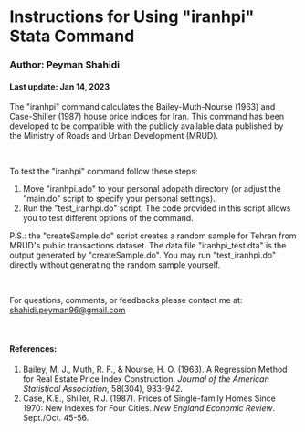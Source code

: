 # Instructions for Using "iranhpi" Stata Command 
### Author: Peyman Shahidi
#### Last update: Jan 14, 2023

The "iranhpi" command calculates the Bailey-Muth-Nourse (1963) and Case-Shiller (1987) house price indices for Iran. This command has been developed to be compatible with the publicly available data published by the Ministry of Roads and Urban Development (MRUD).

<br>

To test the "iranhpi" command follow these steps:
1. Move "iranhpi.ado" to your personal adopath directory (or adjust the "main.do" script to specify your personal settings).
2. Run the "test_iranhpi.do" script. The code provided in this script allows you to test different options of the command.

P.S.: the "createSample.do" script creates a random sample for Tehran from MRUD's public transactions dataset. The data file "iranhpi_test.dta" is the output generated by "createSample.do". You may run "test_iranhpi.do" directly without generating the random sample yourself.

<br>

For questions, comments, or feedbacks please contact me at: shahidi.peyman96@gmail.com 

<br>

#### References:
1. Bailey, M. J., Muth, R. F., & Nourse, H. O. (1963). A Regression Method for Real Estate Price Index Construction. *Journal of the American Statistical Association*, 58(304), 933-942.
2. Case, K.E., Shiller, R.J. (1987). Prices of Single-family Homes Since 1970: New Indexes for Four Cities. *New England Economic Review*. Sept./Oct. 45-56.
